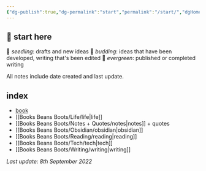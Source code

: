 ```yaml
---
{"dg-publish":true,"dg-permalink":"start","permalink":"/start/","dgHomeLink":true,"dgPassFrontmatter":false}
---
```



## 🌳 start here

🌱 _seedling_: drafts and new ideas
🌿 _budding_: ideas that have been developed, writing that's been edited
🌳 _evergreen_: published or completed writing

All notes include date created and last update.

## index

- [book](https://booksbeansboots.co.uk/llgindex/)
- [[Books Beans Boots/Life/life|life]]
- [[Books Beans Boots/Notes + Quotes/notes|notes]] + quotes
- [[Books Beans Boots/Obsidian/obsidian|obsidian]]
- [[Books Beans Boots/Reading/reading|reading]]
- [[Books Beans Boots/Tech/tech|tech]]
- [[Books Beans Boots/Writing/writing|writing]]

*Last update: 8th September 2022*